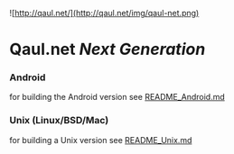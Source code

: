 ![http://qaul.net/](http://qaul.net/img/qaul-net.png)

Qaul.net _Next Generation_
====

### Android

for building the Android version see [README_Android.md](README_Android.md)

### Unix (Linux/BSD/Mac)

for building a Unix version see [README_Unix.md](README_Unix.md)
